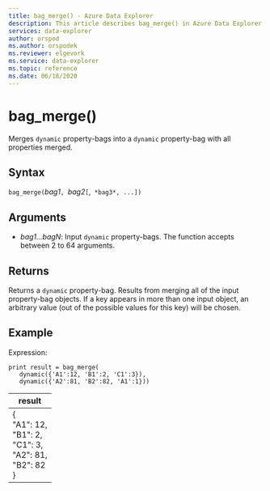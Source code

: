 ```yaml
---
title: bag_merge() - Azure Data Explorer 
description: This article describes bag_merge() in Azure Data Explorer.
services: data-explorer
author: orspod
ms.author: orspodek
ms.reviewer: elgevork
ms.service: data-explorer
ms.topic: reference
ms.date: 06/18/2020
---
```

# bag_merge()

Merges `dynamic` property-bags into a `dynamic` property-bag with all properties merged.

## Syntax

`bag_merge(`*bag1*`, `*bag2*`[`,` *bag3*, ...])`

## Arguments

* *bag1...bagN*: Input `dynamic` property-bags. The function accepts between 2 to 64 arguments.

## Returns

Returns a `dynamic` property-bag. Results from merging all of the input property-bag objects. If a key appears in more than one input object, an arbitrary value (out of the possible values for this key) will be chosen.

## Example

Expression:

<!-- csl: https://help.apl.windows.net:443/Samples -->
```apl
print result = bag_merge(
   dynamic({'A1':12, 'B1':2, 'C1':3}),
   dynamic({'A2':81, 'B2':82, 'A1':1}))
```

|result|
|---|
|{<br>  "A1": 12,<br>  "B1": 2,<br>  "C1": 3,<br>  "A2": 81,<br>  "B2": 82<br>}|
